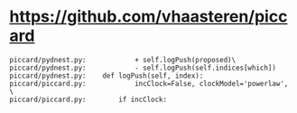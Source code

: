 # https://github.com/vhaasteren/piccard

```console
piccard/pydnest.py:            + self.logPush(proposed)\
piccard/pydnest.py:            - self.logPush(self.indices[which])
piccard/pydnest.py:    def logPush(self, index):
piccard/piccard.py:            incClock=False, clockModel='powerlaw', \
piccard/piccard.py:        if incClock:

```
